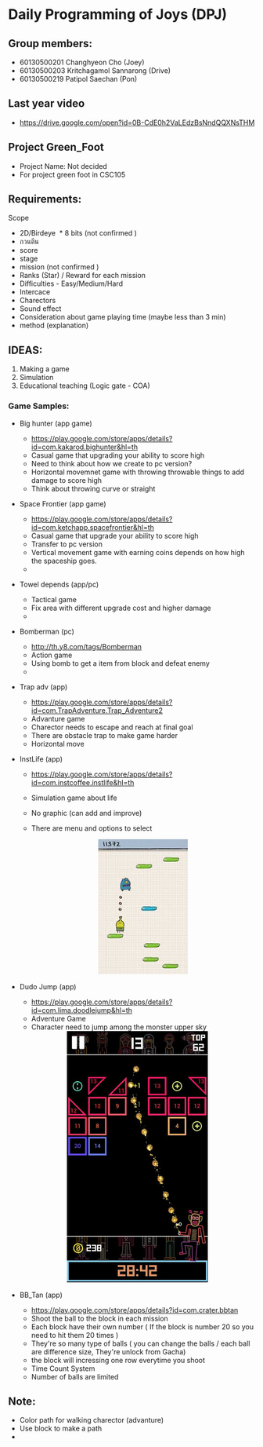 # Daily Programming of Joys (DPJ) 
## Group members:
   * 60130500201 Changhyeon Cho (Joey)
   * 60130500203 Kritchagamol Sannarong (Drive)
   * 60130500219 Patipol Saechan (Pon) 
   
## Last year video
  * https://drive.google.com/open?id=0B-CdE0h2VaLEdzBsNndQQXNsTHM
  
## Project Green_Foot
  * Project Name: Not decided 
  * For project green foot in CSC105

## Requirements:
Scope
  * 2D/Birdeye
  * 8 bits (not confirmed )
  * กวนตีน
  * score
  * stage
  * mission (not confirmed )
  * Ranks (Star) / Reward for each mission
  * Difficulties - Easy/Medium/Hard
  * Intercace
  * Charectors
  * Sound effect
  * Consideration about game playing time (maybe less than 3 min)
  * method (explanation)

## IDEAS: 
 1. Making a game 
 2. Simulation
 3. Educational teaching (Logic gate - COA)
 
 ### Game Samples:
  * Big hunter (app game)
    - https://play.google.com/store/apps/details?id=com.kakarod.bighunter&hl=th
    - Casual game that upgrading your ability to score high
    - Need to think about how we create to pc version?
    - Horizontal movemnet game with throwing throwable things to add damage to score high
    - Think about throwing curve or straight
    
  * Space Frontier (app game)
    - https://play.google.com/store/apps/details?id=com.ketchapp.spacefrontier&hl=th
    - Casual game that upgrade your ability to score high
    - Transfer to pc version
    - Vertical movement game with earning coins depends on how high the spaceship goes.
    - 
    
  * Towel depends (app/pc)
    - Tactical game
    - Fix area with different upgrade cost and higher damage
    -
    
  * Bomberman (pc)
    - http://th.y8.com/tags/Bomberman
    - Action game
    - Using bomb to get a item from block and defeat enemy
    - 
    
  * Trap adv (app)
    - https://play.google.com/store/apps/details?id=com.TrapAdventure.Trap_Adventure2
    - Advanture game
    - Charector needs to escape and reach at final goal
    - There are obstacle trap to make game harder
    - Horizontal move
    
  * InstLife (app)
    - https://play.google.com/store/apps/details?id=com.instcoffee.instlife&hl=th
    - Simulation game about life
    - No graphic (can add and improve)
    - There are menu and options to select
     
    
      <center><img src = "picture/images.jpeg"> </center>
    
  * Dudo Jump (app)
    - https://play.google.com/store/apps/details?id=com.lima.doodlejump&hl=th
    - Adventure Game
    - Character need to jump among the monster upper sky
    
    
    <center><img src = "picture/bbtan-2.png"> </center>
    
  * BB_Tan (app)
    - https://play.google.com/store/apps/details?id=com.crater.bbtan
    - Shoot the ball to the block in each mission
    - Each block have their own number ( If the block is number 20 so you need to hit them 20 times )
    - They're so many type of balls ( you can change the balls / each ball are difference size, They're unlock from Gacha)
    - the block will incressing one row everytime you shoot
    - Time Count System
    - Number of balls are limited
    
    
    
## Note:
  * Color path for walking charector (advanture)
  * Use block to make a path
  * 
  
  
  
    

